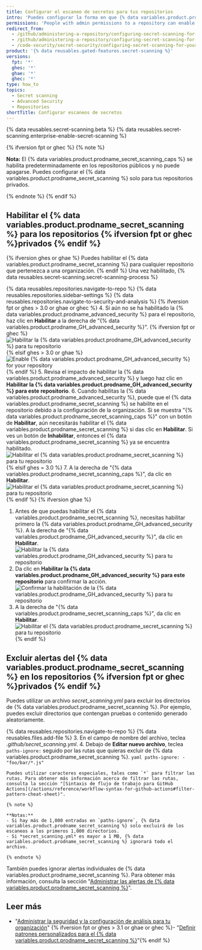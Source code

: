 ```yaml
---
title: Configurar el escaneo de secretos para tus repositorios
intro: 'Puedes configurar la forma en que {% data variables.product.prodname_dotcom %} escanea tus repositorios para encontrar secretos.'
permissions: 'People with admin permissions to a repository can enable {% data variables.product.prodname_secret_scanning %} for the repository.'
redirect_from:
  - /github/administering-a-repository/configuring-secret-scanning-for-private-repositories
  - /github/administering-a-repository/configuring-secret-scanning-for-your-repositories
  - /code-security/secret-security/configuring-secret-scanning-for-your-repositories
product: '{% data reusables.gated-features.secret-scanning %}'
versions:
  fpt: '*'
  ghes: '*'
  ghae: '*'
  ghec: '*'
type: how_to
topics:
  - Secret scanning
  - Advanced Security
  - Repositories
shortTitle: Configurar escaneos de secretos
---
```


{% data reusables.secret-scanning.beta %}
{% data reusables.secret-scanning.enterprise-enable-secret-scanning %}

{% ifversion fpt or ghec %}
{% note %}

**Nota:** El {% data variables.product.prodname_secret_scanning_caps %} se habilita predeterminadamente en los repositorios públicos y no puede apagarse. Puedes configurar el {% data variables.product.prodname_secret_scanning %} solo para tus repositorios privados.

{% endnote %}
{% endif %}

## Habilitar el {% data variables.product.prodname_secret_scanning %} para los repositorios {% ifversion fpt or ghec %}privados {% endif %}

{% ifversion ghes or ghae %}
Puedes habilitar el {% data variables.product.prodname_secret_scanning %} para cualquier repositorio que pertenezca a una organización.
{% endif %} Una vez habilitado, {% data reusables.secret-scanning.secret-scanning-process %}

{% data reusables.repositories.navigate-to-repo %}
{% data reusables.repositories.sidebar-settings %}
{% data reusables.repositories.navigate-to-security-and-analysis %}
{% ifversion fpt or ghes > 3.0 or ghae or ghec %}
4. Si aún no se ha habilitado la {% data variables.product.prodname_advanced_security %} para el repositorio, haz clic en **Habilitar** a la derecha de "{% data variables.product.prodname_GH_advanced_security %}".
   {% ifversion fpt or ghec %}![Habilitar la {% data variables.product.prodname_GH_advanced_security %} para tu repositorio](/assets/images/help/repository/enable-ghas-dotcom.png)
   {% elsif ghes > 3.0 or ghae %}![Enable {% data variables.product.prodname_GH_advanced_security %} for your repository](/assets/images/enterprise/3.1/help/repository/enable-ghas.png){% endif %}
5. Revisa el impacto de habilitar la {% data variables.product.prodname_advanced_security %} y luego haz clic en **Habilitar la {% data variables.product.prodname_GH_advanced_security %} para este repositorio**.
6. Cuando habilitas la {% data variables.product.prodname_advanced_security %}, puede que el {% data variables.product.prodname_secret_scanning %} se habilite en el repositorio debido a la configuración de la organización. Si se muestra "{% data variables.product.prodname_secret_scanning_caps %}" con un botón de **Habilitar**, aún necesitarás habilitar el {% data variables.product.prodname_secret_scanning %} si das clic en **Habilitar**. Si ves un botón de **Inhabilitar**, entonces el {% data variables.product.prodname_secret_scanning %} ya se encuentra habilitado. ![Habilitar el {% data variables.product.prodname_secret_scanning %} para tu repositorio](/assets/images/help/repository/enable-secret-scanning-dotcom.png)
   {% elsif ghes = 3.0 %}
7. A la derecha de "{% data variables.product.prodname_secret_scanning_caps %}", da clic en **Habilitar**. ![Habilitar el {% data variables.product.prodname_secret_scanning %} para tu repositorio](/assets/images/help/repository/enable-secret-scanning-ghe.png)
   {% endif %}
{% ifversion ghae %}
1. Antes de que puedas habilitar el {% data variables.product.prodname_secret_scanning %}, necesitas habilitar primero la {% data variables.product.prodname_GH_advanced_security %}. A la derecha de "{% data variables.product.prodname_GH_advanced_security %}", da clic en **Habilitar**. ![Habilitar la {% data variables.product.prodname_GH_advanced_security %} para tu repositorio](/assets/images/enterprise/github-ae/repository/enable-ghas-ghae.png)
2. Da clic en **Habilitar la {% data variables.product.prodname_GH_advanced_security %} para este repositorio** para confirmar la acción. ![Confirmar la habilitación de la {% data variables.product.prodname_GH_advanced_security %} para tu repositorio](/assets/images/enterprise/github-ae/repository/enable-ghas-confirmation-ghae.png)
3. A la derecha de "{% data variables.product.prodname_secret_scanning_caps %}", da clic en **Habilitar**. ![Habilitar el {% data variables.product.prodname_secret_scanning %} para tu repositorio](/assets/images/enterprise/github-ae/repository/enable-secret-scanning-ghae.png)
{% endif %}

## Excluir alertas del {% data variables.product.prodname_secret_scanning %} en los repositorios {% ifversion fpt or ghec %}privados {% endif %}

Puedes utilizar un archivo *secret_scanning.yml* para excluir los directorios de {% data variables.product.prodname_secret_scanning %}. Por ejemplo, puedes excluir directorios que contengan pruebas o contenido generado aleatoriamente.

{% data reusables.repositories.navigate-to-repo %}
{% data reusables.files.add-file %}
3. En el campo de nombre del archivo, teclea *.github/secret_scanning.yml*.
4. Debajo de **Editar nuevo archivo**, teclea `paths-ignore:` seguido por las rutas que quieras excluir de {% data variables.product.prodname_secret_scanning %}.
    ``` yaml
    paths-ignore:
      - "foo/bar/*.js"
    ```

    Puedes utilizar caracteres especiales, tales como `*` para filtrar las rutas. Para obtener más información acerca de filtrar las rutas, consulta la sección "[Sintaxis de flujo de trabajo para GitHub Actions](/actions/reference/workflow-syntax-for-github-actions#filter-pattern-cheat-sheet)".

    {% note %}

    **Notas:**
    - Si hay más de 1,000 entradas en `paths-ignore`, {% data variables.product.prodname_secret_scanning %} solo excluirá de los escaneos a los primeros 1,000 directorios.
    - Si *secret_scanning.yml* es mayor a 1 MB, {% data variables.product.prodname_secret_scanning %} ignorará todo el archivo.

    {% endnote %}

También puedes ignorar alertas individuales de {% data variables.product.prodname_secret_scanning %}. Para obtener más información, consulta la sección "[Administrar las alertas de {% data variables.product.prodname_secret_scanning %}](/github/administering-a-repository/managing-alerts-from-secret-scanning#managing-secret-scanning-alerts)".

## Leer más

- "[Administrar la seguridad y la configuración de análisis para tu organización](/organizations/keeping-your-organization-secure/managing-security-and-analysis-settings-for-your-organization)"
{% ifversion fpt or ghes > 3.1 or ghae or ghec %}- "[Definir patrones personalizados para el {% data variables.product.prodname_secret_scanning %}](/code-security/secret-security/defining-custom-patterns-for-secret-scanning)"{% endif %}

